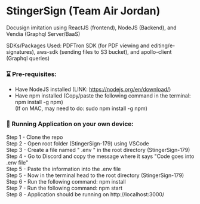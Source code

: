 # StingerSign  (Team Air Jordan)

Docusign imitation using ReactJS (frontend), NodeJS (Backend), and Vendia (Graphql Server/BaaS)

SDKs/Packages Used: PDFTron SDK (for PDF viewing and editing/e-signatures), aws-sdk (sending files to S3 bucket), and apollo-client (Graphql queries)

### :hourglass: Pre-requisites: 
  - Have NodeJS installed (LINK: https://nodejs.org/en/download/) <br />
  - Have npm installed (Copy/paste the following command in the terminal: npm install -g npm) <br /> 
    (If on MAC, may need to do: sudo npm install -g npm) <br /> 

### :rocket: Running Application on your own device:
  Step 1 - Clone the repo <br />
  Step 2 - Open root folder (StingerSign-179) using VSCode <br />
  Step 3 - Create a file named " .env " in the root directory (StingerSign-179) <br />
  Step 4 - Go to Discord and copy the message where it says "Code goes into .env file"  <br />
  Step 5 - Paste the information into the .env file <br />
  Step 5 - Now in the terminal head to the root directory (StingerSign-179)  <br />
  Step 6 - Run the following command: npm install  <br />
  Step 7 - Run the following command: npm start <br />
  Step 8 - Application should be running on http://localhost:3000/
